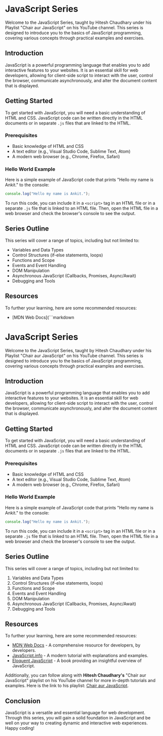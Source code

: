 # JavaScript Series

Welcome to the JavaScript Series, taught by Hitesh Chaudhary under his Playlist "Chair aur JavaScript" on his YouTube channel. This series is designed to introduce you to the basics of JavaScript programming, covering various concepts through practical examples and exercises.

## Introduction

JavaScript is a powerful programming language that enables you to add interactive features to your websites. It is an essential skill for web developers, allowing for client-side script to interact with the user, control the browser, communicate asynchronously, and alter the document content that is displayed.

## Getting Started

To get started with JavaScript, you will need a basic understanding of HTML and CSS. JavaScript code can be written directly in the HTML documents or in separate `.js` files that are linked to the HTML.

### Prerequisites

- Basic knowledge of HTML and CSS
- A text editor (e.g., Visual Studio Code, Sublime Text, Atom)
- A modern web browser (e.g., Chrome, Firefox, Safari)

### Hello World Example

Here is a simple example of JavaScript code that prints "Hello my name is Ankit." to the console:

```javascript
console.log("Hello my name is Ankit.");
```

To run this code, you can include it in a `<script>` tag in an HTML file or in a separate `.js` file that is linked to an HTML file. Then, open the HTML file in a web browser and check the browser's console to see the output.

## Series Outline
This series will cover a range of topics, including but not limited to:

- Variables and Data Types
- Control Structures (if-else statements, loops)
- Functions and Scope
- Events and Event Handling
- DOM Manipulation
- Asynchronous JavaScript (Callbacks, Promises, Async/Await)
- Debugging and Tools

##  Resources
To further your learning, here are some recommended resources:

- [MDN Web Docs](```markdown
# JavaScript Series

Welcome to the JavaScript Series, taught by Hitesh Chaudhary under his Playlist "Chair aur JavaScript" on his YouTube channel. This series is designed to introduce you to the basics of JavaScript programming, covering various concepts through practical examples and exercises.

## Introduction

JavaScript is a powerful programming language that enables you to add interactive features to your websites. It is an essential skill for web developers, allowing for client-side script to interact with the user, control the browser, communicate asynchronously, and alter the document content that is displayed.

## Getting Started

To get started with JavaScript, you will need a basic understanding of HTML and CSS. JavaScript code can be written directly in the HTML documents or in separate `.js` files that are linked to the HTML.

### Prerequisites

- Basic knowledge of HTML and CSS
- A text editor (e.g., Visual Studio Code, Sublime Text, Atom)
- A modern web browser (e.g., Chrome, Firefox, Safari)

### Hello World Example

Here is a simple example of JavaScript code that prints "Hello my name is Ankit." to the console:

```javascript
console.log("Hello my name is Ankit.");
```

To run this code, you can include it in a `<script>` tag in an HTML file or in a separate `.js` file that is linked to an HTML file. Then, open the HTML file in a web browser and check the browser's console to see the output.

## Series Outline

This series will cover a range of topics, including but not limited to:

1. Variables and Data Types
2. Control Structures (if-else statements, loops)
3. Functions and Scope
4. Events and Event Handling
5. DOM Manipulation
6. Asynchronous JavaScript (Callbacks, Promises, Async/Await)
7. Debugging and Tools

## Resources

To further your learning, here are some recommended resources:

- [MDN Web Docs](https://developer.mozilla.org/en-US/docs/Web/JavaScript) - A comprehensive resource for developers, by developers.
- [JavaScript.info](https://javascript.info/) - A modern tutorial with explanations and examples.
- [Eloquent JavaScript](https://eloquentjavascript.net/) - A book providing an insightful overview of JavaScript.

Additionally, you can follow along with **Hitesh Chaudhary's** "Chair aur JavaScript" playlist on his YouTube channel for more in-depth tutorials and examples. Here is the link to his playlist: [Chair aur JavaScript](https://www.youtube.com/playlist?list=PLu71SKxNbfoBuX3f4EOACle2y-tRC5Q37).

## Conclusion

JavaScript is a versatile and essential language for web development. Through this series, you will gain a solid foundation in JavaScript and be well on your way to creating dynamic and interactive web experiences. Happy coding! 
